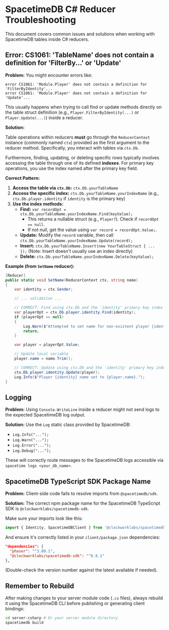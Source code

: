 # SpacetimeDB C# Reducer Troubleshooting

This document covers common issues and solutions when working with SpacetimeDB tables inside C# reducers.

## Error: CS1061: 'TableName' does not contain a definition for 'FilterBy...' or 'Update'

**Problem:**
You might encounter errors like:
```
error CS1061: 'Module.Player' does not contain a definition for 'FilterByIdentity'...
error CS1061: 'Module.Player' does not contain a definition for 'Update'...
```
This usually happens when trying to call find or update methods directly on the table struct definition (e.g., `Player.FilterByIdentity(...)` or `Player.Update(...)`) inside a reducer.

**Solution:**

Table operations within reducers **must** go through the `ReducerContext` instance (commonly named `ctx`) provided as the first argument to the reducer method. Specifically, you interact with tables via `ctx.Db`.

Furthermore, finding, updating, or deleting specific rows typically involves accessing the table through one of its defined **indexes**. For primary key operations, you use the index named after the primary key field.

**Correct Pattern:**

1.  **Access the table via `ctx.Db`:** `ctx.Db.yourTableName`
2.  **Access the specific index:** `ctx.Db.yourTableName.yourIndexName` (e.g., `ctx.Db.player.identity` if `identity` is the primary key)
3.  **Use the index methods:**
    *   **Find:** `var recordOpt = ctx.Db.yourTableName.yourIndexName.Find(keyValue);`
        *   This returns a nullable struct (e.g., `Player?`). Check if `recordOpt == null`.
        *   If not null, get the value using `var record = recordOpt.Value;`.
    *   **Update:** Modify the `record` variable, then call `ctx.Db.yourTableName.yourIndexName.Update(record);`
    *   **Insert:** `ctx.Db.yourTableName.Insert(new YourTableStruct { ... });` (Note: Insert doesn't usually use an index directly)
    *   **Delete:** `ctx.Db.yourTableName.yourIndexName.Delete(keyValue);`

**Example (from `SetName` reducer):**

```csharp
[Reducer]
public static void SetName(ReducerContext ctx, string name)
{
    var identity = ctx.Sender;

    // ... validation ...

    // CORRECT: Find using ctx.Db and the 'identity' primary key index
    var playerOpt = ctx.Db.player.identity.Find(identity);
    if (playerOpt == null)
    {
        Log.Warn($"Attempted to set name for non-existent player {identity}.");
        return;
    }

    var player = playerOpt.Value;

    // Update local variable
    player.name = name.Trim();

    // CORRECT: Update using ctx.Db and the 'identity' primary key index
    ctx.Db.player.identity.Update(player);
    Log.Info($"Player {identity} name set to {player.name}.");
}
```

## Logging

**Problem:** Using `Console.WriteLine` inside a reducer might not send logs to the expected SpacetimeDB log output.

**Solution:** Use the `Log` static class provided by SpacetimeDB:
*   `Log.Info("...");`
*   `Log.Warn("...");`
*   `Log.Error("...");`
*   `Log.Debug("...");`

These will correctly route messages to the SpacetimeDB logs accessible via `spacetime logs <your_db_name>`.

## SpacetimeDB TypeScript SDK Package Name

**Problem:** Client-side code fails to resolve imports from `@spacetimedb/sdk`.

**Solution:** The correct npm package name for the SpacetimeDB TypeScript SDK is `@clockworklabs/spacetimedb-sdk`.

Make sure your imports look like this:
```typescript
import { Identity, SpacetimeDBClient } from '@clockworklabs/spacetimedb-sdk';
```
And ensure it's correctly listed in your `client/package.json` dependencies:
```json
"dependencies": {
  "phaser": "^3.80.1",
  "@clockworklabs/spacetimedb-sdk": "^0.8.1" 
},
```
(Double-check the version number against the latest available if needed).

## Remember to Rebuild

After making changes to your server module code (`.cs` files), always rebuild it using the SpacetimeDB CLI before publishing or generating client bindings:

```bash
cd server-csharp # Or your server module directory
spacetimedb build
``` 